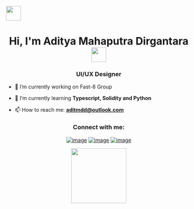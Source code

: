 <img src="https://emoji.gg/assets/emoji/7652-sleepingkitten-zz.png" height="40">
<h1 align="center">Hi, I'm Aditya Mahaputra Dirgantara 
  <img height="40" src="https://emoji.gg/assets/emoji/7333-parrotdance.gif">
</h1>
<h3 align="center">UI/UX Designer</h3>

- 🔭 I’m currently working on Fast-8 Group

- 🌱 I’m currently learning **Typescript, Solidity and Python**

- 📫 How to reach me: **aditmdd@outlook.com**


<h3 align="center">Connect with me:</h3>
<div align="center">

[![image](https://img.shields.io/badge/LinkedIn-0077B5?style=for-the-badge&logo=linkedin&logoColor=white)](https://www.linkedin.com/in/aditmdd/)
[![image](https://img.shields.io/badge/Instagram-E4405F?style=for-the-badge&logo=instagram&logoColor=white)](https://www.instagram.com/aditmdd/)
[![image](https://img.shields.io/badge/Twitter-1DA1F2?style=for-the-badge&logo=twitter&logoColor=white)](https://twitter.com/aditmdd)
  
</div>

<p align= "center">
  <img height= "150" src="https://github-readme-stats.vercel.app/api?username=aditmdd&theme=react&show_icons=true&include_all_commits=true" />
</p>
